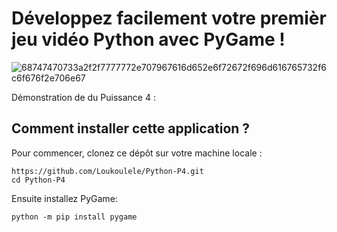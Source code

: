 # Développez facilement votre premièr jeu vidéo Python avec PyGame !

![68747470733a2f2f7777772e707967616d652e6f72672f696d616765732f6c6f676f2e706e67](https://user-images.githubusercontent.com/26150670/51462772-bf4c6980-1d61-11e9-9f58-4bc30ab4a3d6.png)

Démonstration de du Puissance 4 : 

## Comment installer cette application ?

Pour commencer, clonez ce dépôt sur votre machine locale :
```
https://github.com/Loukoulele/Python-P4.git
cd Python-P4
```
Ensuite installez PyGame:
```
python -m pip install pygame
